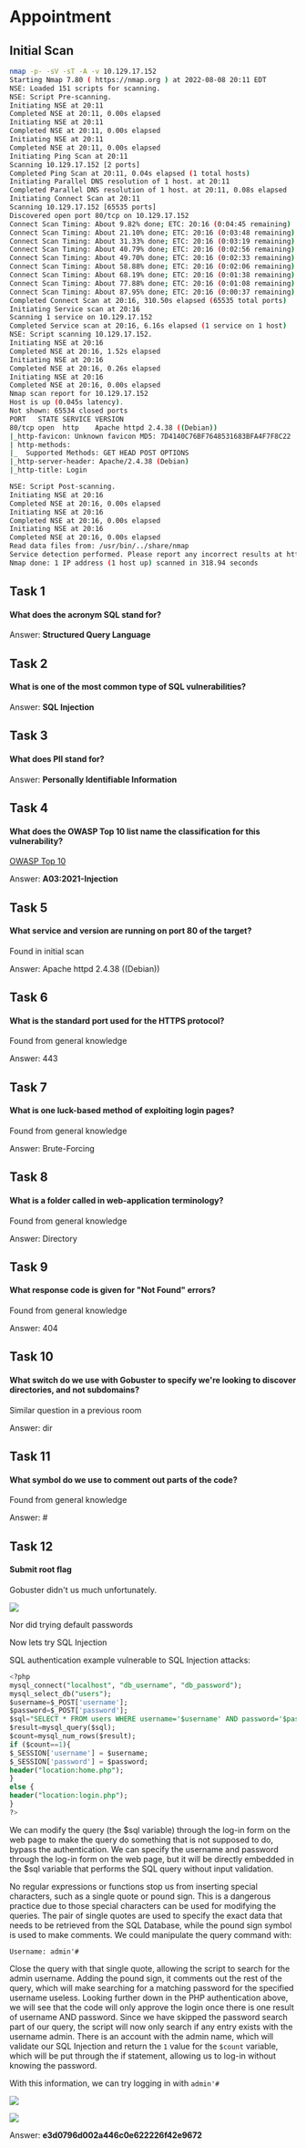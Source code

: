 # Appointment

## Initial Scan

```bash
nmap -p- -sV -sT -A -v 10.129.17.152
Starting Nmap 7.80 ( https://nmap.org ) at 2022-08-08 20:11 EDT
NSE: Loaded 151 scripts for scanning.
NSE: Script Pre-scanning.
Initiating NSE at 20:11
Completed NSE at 20:11, 0.00s elapsed
Initiating NSE at 20:11
Completed NSE at 20:11, 0.00s elapsed
Initiating NSE at 20:11
Completed NSE at 20:11, 0.00s elapsed
Initiating Ping Scan at 20:11
Scanning 10.129.17.152 [2 ports]
Completed Ping Scan at 20:11, 0.04s elapsed (1 total hosts)
Initiating Parallel DNS resolution of 1 host. at 20:11
Completed Parallel DNS resolution of 1 host. at 20:11, 0.08s elapsed
Initiating Connect Scan at 20:11
Scanning 10.129.17.152 [65535 ports]
Discovered open port 80/tcp on 10.129.17.152
Connect Scan Timing: About 9.82% done; ETC: 20:16 (0:04:45 remaining)
Connect Scan Timing: About 21.10% done; ETC: 20:16 (0:03:48 remaining)
Connect Scan Timing: About 31.33% done; ETC: 20:16 (0:03:19 remaining)
Connect Scan Timing: About 40.79% done; ETC: 20:16 (0:02:56 remaining)
Connect Scan Timing: About 49.70% done; ETC: 20:16 (0:02:33 remaining)
Connect Scan Timing: About 58.88% done; ETC: 20:16 (0:02:06 remaining)
Connect Scan Timing: About 68.19% done; ETC: 20:16 (0:01:38 remaining)
Connect Scan Timing: About 77.88% done; ETC: 20:16 (0:01:08 remaining)
Connect Scan Timing: About 87.95% done; ETC: 20:16 (0:00:37 remaining)
Completed Connect Scan at 20:16, 310.50s elapsed (65535 total ports)
Initiating Service scan at 20:16
Scanning 1 service on 10.129.17.152
Completed Service scan at 20:16, 6.16s elapsed (1 service on 1 host)
NSE: Script scanning 10.129.17.152.
Initiating NSE at 20:16
Completed NSE at 20:16, 1.52s elapsed
Initiating NSE at 20:16
Completed NSE at 20:16, 0.26s elapsed
Initiating NSE at 20:16
Completed NSE at 20:16, 0.00s elapsed
Nmap scan report for 10.129.17.152
Host is up (0.045s latency).
Not shown: 65534 closed ports
PORT   STATE SERVICE VERSION
80/tcp open  http    Apache httpd 2.4.38 ((Debian))
|_http-favicon: Unknown favicon MD5: 7D4140C76BF7648531683BFA4F7F8C22
| http-methods: 
|_  Supported Methods: GET HEAD POST OPTIONS
|_http-server-header: Apache/2.4.38 (Debian)
|_http-title: Login

NSE: Script Post-scanning.
Initiating NSE at 20:16
Completed NSE at 20:16, 0.00s elapsed
Initiating NSE at 20:16
Completed NSE at 20:16, 0.00s elapsed
Initiating NSE at 20:16
Completed NSE at 20:16, 0.00s elapsed
Read data files from: /usr/bin/../share/nmap
Service detection performed. Please report any incorrect results at https://nmap.org/submit/ .
Nmap done: 1 IP address (1 host up) scanned in 318.94 seconds
```

## Task 1

#### What does the acronym SQL stand for?

Answer: **Structured Query Language**

## Task 2

#### What is one of the most common type of SQL vulnerabilities?

Answer: **SQL Injection**

## Task 3

#### What does PII stand for?

Answer: **Personally Identifiable Information**

## Task 4

#### What does the OWASP Top 10 list name the classification for this vulnerability?

[OWASP Top 10](https://owasp.org/Top10/)

Answer: **A03:2021-Injection**

## Task 5

#### What service and version are running on port 80 of the target?

Found in initial scan

Answer: Apache httpd 2.4.38 ((Debian))

## Task 6

#### What is the standard port used for the HTTPS protocol?

Found from general knowledge

Answer: 443

## Task 7

#### What is one luck-based method of exploiting login pages?

Found from general knowledge

Answer: Brute-Forcing

## Task 8

#### What is a folder called in web-application terminology?

Found from general knowledge

Answer: Directory

## Task 9

#### What response code is given for "Not Found" errors?

Found from general knowledge

Answer: 404

## Task 10

#### What switch do we use with Gobuster to specify we're looking to discover directories, and not subdomains?

Similar question in a previous room

Answer: dir

## Task 11

#### What symbol do we use to comment out parts of the code?

Found from general knowledge

Answer: #

## Task 12

#### Submit root flag

Gobuster didn't us much unfortunately.

![](<../../../../.gitbook/assets/image (10) (2).png>)

Nor did trying default passwords

Now lets try SQL Injection

SQL authentication example vulnerable to SQL Injection attacks:&#x20;

```sql
<?php
mysql_connect("localhost", "db_username", "db_password");
mysql_select_db("users");
$username=$_POST['username'];
$password=$_POST['password'];
$sql="SELECT * FROM users WHERE username='$username' AND password='$password'";
$result=mysql_query($sql);
$count=mysql_num_rows($result);
if ($count==1){
$_SESSION['username'] = $username;
$_SESSION['password'] = $password;
header("location:home.php");
}
else {
header("location:login.php");
}
?>
```

We can modify the query (the $sql variable) through the log-in form on the web page to make the query do something that is not supposed to do, bypass the authentication. We can specify the username and password through the log-in form on the web page, but it will be directly embedded in the $sql variable that performs the SQL query without input validation.

No regular expressions or functions stop us from inserting special characters, such as a single quote or pound sign. This is a dangerous practice due to those special characters can be used for modifying the queries. The pair of single quotes are used to specify the exact data that needs to be retrieved from the SQL Database, while the pound sign symbol is used to make comments. We could manipulate the query command with:

```
Username: admin'#
```

Close the query with that single quote, allowing the script to search for the admin username. Adding the pound sign, it comments out the rest of the query, which will make searching for a matching password for the specified username useless. Looking further down in the PHP authentication above, we will see that the code will only approve the login once there is one result of username AND password. Since we have skipped the password search part of our query, the script will now only search if any entry exists with the username admin. There is an account with the admin name, which will validate our SQL Injection and return the `1` value for the `$count` variable, which will be put through the if statement, allowing us to log-in without knowing the password.

With this information, we can try logging in with `admin'#`

![](<../../../../.gitbook/assets/image (1) (1).png>)

![](<../../../../.gitbook/assets/image (12) (1).png>)

Answer: **e3d0796d002a446c0e622226f42e9672**
